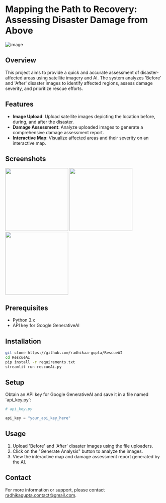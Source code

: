 # Mapping the Path to Recovery: Assessing Disaster Damage from Above
![image](https://github.com/radhikaa-gupta/RescueAI/assets/123308047/d5467a5c-ef01-4bb1-9e14-f3ece2f7edd4)

## Overview

This project aims to provide a quick and accurate assessment of disaster-affected areas using satellite imagery and AI. The system analyzes 'Before' and 'After' disaster images to identify affected regions, assess damage severity, and prioritize rescue efforts.

## Features

- **Image Upload**: Upload satellite images depicting the location before, during, and after the disaster.
- **Damage Assessment**: Analyze uploaded images to generate a comprehensive damage assessment report.
- **Interactive Map**: Visualize affected areas and their severity on an interactive map.

## Screenshots
<p float="left">
  <img src="https://github.com/radhikaa-gupta/RescueAI/assets/123308047/f9cab148-3924-44d0-a31a-74d9b020c4ce" width="200" />
  <img src="https://github.com/radhikaa-gupta/RescueAI/assets/123308047/234ad2ca-bf7f-4535-8870-f0f40bd54631" width="200" /> 
  <img src="https://github.com/radhikaa-gupta/RescueAI/assets/123308047/c1304df5-1d9b-4ac8-bc4b-b2054ad28a11" width="200" />
</p>



## Prerequisites

- Python 3.x
- API key for Google GenerativeAI

## Installation

```bash
git clone https://github.com/radhikaa-gupta/RescueAI
cd RescueAI
pip install -r requirements.txt
streamlit run rescueAi.py
```

## Setup

Obtain an API key for Google GenerativeAI and save it in a file named \`api_key.py\`:

```python
# api_key.py

api_key = "your_api_key_here"
```

## Usage

1. Upload 'Before' and 'After' disaster images using the file uploaders.
3. Click on the "Generate Analysis" button to analyze the images.
4. View the interactive map and damage assessment report generated by the AI.

## Contact

For more information or support, please contact [radhikagupta.contact@gmail.com](mailto:radhikagupta.contact@gmail.com).
